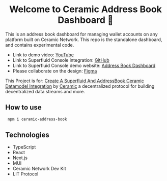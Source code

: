 <h1 align="center">Welcome to Ceramic Address Book Dashboard  👋</h1>

This is an address book dashboard for managing wallet accounts on any platform built on Ceramic Network. This repo is the standalone dashboard, and contains experimental code.

- Link to demo video: [YouTube](https://youtu.be/1XaLCkuqueM)
- Link to Superfluid Console integration: [GitHub](https://github.com/kelvinpraises/superfluid-ceramic-addressbook)
- Link to Superfluid Console demo website: [Address Book Dashboard](https://superfluid-console-flame.vercel.app/)
- Please collaborate on the design: [Figma](https://www.figma.com/file/KRFPSLyOs81MxT7nYdbN3J/Untitled?node-id=0%3A1)

This Project is for: [Create A Superfluid And AddressBook Ceramic Datamodel Integration](https://gitcoin.co/issue/28896) by [Ceramic](https://ceramic.network/) a decentralized protocol for building decentralized data streams and more.

## How to use

```sh
 npm i ceramic-address-book 
```

## Technologies

- TypeScript
- React
- Next.js
- MUI
- Ceramic Network Dev Kit
- LIT Protocol
